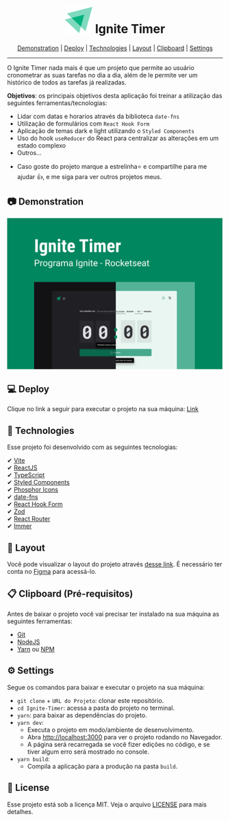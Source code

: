 <h1 align="center">
    <img alt="Logo Ignite" title="Logo Ignite" src="./public/Logo (1).svg" />
    Ignite Timer
</h1>

<p align="center">
 <a href="#-demonstration">Demonstration</a> |
 <a href="#-deploy">Deploy</a> |
 <a href="#-technologies">Technologies</a> |
 <a href="#-layout">Layout</a> |
 <a href="#-clipboard-pré-requisitos">Clipboard</a> |
 <a href="#-settings">Settings</a>
</p>

---

O Ignite Timer nada mais é que um projeto que permite ao usuário cronometrar as suas tarefas no dia a dia, além de le permite ver um histórico de todos as tarefas já realizadas.

**Objetivos**: os principais objetivos desta aplicação foi treinar a atilização das seguintes ferramentas/tecnologias:

- Lidar com datas e horarios através da biblioteca `date-fns`
- Utilização de formulários com `React Hook Form`
- Aplicação de temas dark e light utilizando o `Styled Components`
- Uso do hook `useReducer` do React para centralizar as alterações em um estado complexo
- Outros...

* Caso goste do projeto marque a estrelinha⭐ e compartilhe para me ajudar 👍, e me siga para ver outros projetos meus.

## 📷 Demonstration

<p align="center">
    <img alt="Capa do projeto" title="Capa do projeto" src="./public/capa.png" />
</p>

## 💻 Deploy

Clique no link a seguir para executar o projeto na sua máquina: <a target="_blank" href="https://ignite-timer-pearl.vercel.app/">Link</a>

## 🚀 Technologies

Esse projeto foi desenvolvido com as seguintes tecnologias:

✔ [Vite](https://vitejs.dev/)
<br/>
✔ [ReactJS](https://reactjs.org/)
<br/>
✔ [TypeScript](https://www.typescriptlang.org/)
<br/>
✔ [Styled Components](https://styled-components.com/docs)
<br/>
✔ [Phosphor Icons](https://phosphoricons.com/)
<br/>
✔ [date-fns](https://date-fns.org/docs/Getting-Started)
<br/>
✔ [React Hook Form](https://react-hook-form.com/)
<br/>
✔ [Zod](https://github.com/colinhacks/zod)
<br/>
✔ [React Router](https://reactrouter.com/en/v6.3.0/getting-started/overview)
<br/>
✔ [Immer](https://github.com/immerjs/immer)
<br/>

## 🎨 Layout

Você pode visualizar o layout do projeto através [desse link](<https://www.figma.com/file/nCeslCY32mG7newtwTpuks/Ignite-Timer-(Community)?node-id=11%3A599>). É necessário ter conta no [Figma](https://www.figma.com/) para acessá-lo.

## 📋 Clipboard (Pré-requisitos)

Antes de baixar o projeto você vai precisar ter instalado na sua máquina as seguintes ferramentas:

- [Git](https://git-scm.com)
- [NodeJS](https://nodejs.org/en/)
- [Yarn](https://yarnpkg.com/) ou [NPM](https://www.npmjs.com/)

## ⚙ Settings

Segue os comandos para baixar e executar o projeto na sua máquina:

- `git clone` + `URL do Projeto`: clonar este repositório.
- `cd Ignite-Timer`: acessa a pasta do projeto no terminal.
- `yarn`: para baixar as dependências do projeto.
- `yarn dev`:
  - Executa o projeto em modo/ambiente de desenvolvimento.
  - Abra [http://localhost:3000](http://localhost:3000) para ver o projeto rodando no Navegador.
  - A página será recarregada se você fizer edições no código, e se tiver algum erro será mostrado no console.
- `yarn build`:
  - Compila a aplicação para a produção na pasta `build`.

## 📝 License

Esse projeto está sob a licença MIT. Veja o arquivo [LICENSE](LICENSE) para mais detalhes.
